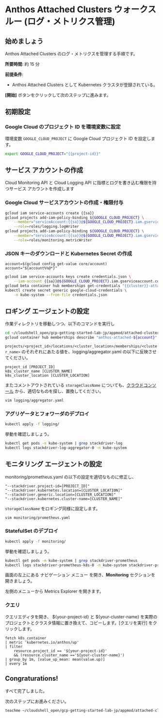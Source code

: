 # Anthos Attached Clusters ウォークスルー (ログ・メトリクス管理)

<walkthrough-watcher-constant key="region" value="asia-northeast1"></walkthrough-watcher-constant>
<walkthrough-watcher-constant key="zone" value="asia-northeast1-c"></walkthrough-watcher-constant>
<walkthrough-watcher-constant key="cluster" value="anthos"></walkthrough-watcher-constant>
<walkthrough-watcher-constant key="sa" value="anthos-lm-forwarder"></walkthrough-watcher-constant>

## 始めましょう

Anthos Attached Clusters のログ・メトリクスを管理する手順です。

**所要時間**: 約 15 分

**前提条件**:

- Anthos Attached Clusters として Kubernetes クラスタが登録されている。

**[開始]** ボタンをクリックして次のステップに進みます。

## 初期設定

### **Google Cloud のプロジェクト ID を環境変数に設定**

環境変数 `GOOGLE_CLOUD_PROJECT` に Google Cloud プロジェクト ID を設定します。

```bash
export GOOGLE_CLOUD_PROJECT="{{project-id}}"
```

## サービス アカウントの作成

Cloud Monitoring API と Cloud Logging API に指標とログを書き込む権限を持つサービス アカウントを作成します

### **Google Cloud サービスアカウントの作成・権限付与**

```bash
gcloud iam service-accounts create {{sa}}
gcloud projects add-iam-policy-binding ${GOOGLE_CLOUD_PROJECT} \
    --member="serviceAccount:{{sa}}@${GOOGLE_CLOUD_PROJECT}.iam.gserviceaccount.com" \
    --role=roles/logging.logWriter
gcloud projects add-iam-policy-binding ${GOOGLE_CLOUD_PROJECT} \
    --member="serviceAccount:{{sa}}@${GOOGLE_CLOUD_PROJECT}.iam.gserviceaccount.com" \
    --role=roles/monitoring.metricWriter
```

### **JSON キーのダウンロードと Kubernetes Secret の作成**

```text
account=$(gcloud config get-value core/account)
account="${account%%@*}"
```

```bash
gcloud iam service-accounts keys create credentials.json \
    --iam-account {{sa}}@${GOOGLE_CLOUD_PROJECT}.iam.gserviceaccount.com
gcloud beta container hub memberships get-credentials "{{cluster}}-attached-${account}"
kubectl create secret generic google-cloud-credentials \
    -n kube-system --from-file credentials.json
```

## ロギング エージェントの設定

作業ディレクトリを移動しつつ、以下のコマンドを実行し

```bash
cd ~/cloudshell_open/gcp-getting-started-lab-jp/appmod/attached-clusters
gcloud container hub memberships describe "anthos-attached-${account}" | grep name
```

`projects/<project_id>/locations/<cluster_location>/memberships/<cluster_name>` のそれぞれにあたる値を、logging/aggregator.yaml の以下に反映させてください。

```text
project_id [PROJECT_ID]
k8s_cluster_name [CLUSTER_NAME]
k8s_cluster_location [CLUSTER_LOCATION]
```

またコメントアウトされている `storageClassName` についても、[クラウドコンソール](https://console.cloud.google.com/kubernetes/storageclass?project={{project-id}}) から、適切なものを探し、置換してください。

```bash
vim logging/aggregator.yaml
```

### **アグリゲータとフォワーダのデプロイ**

```bash
kubectl apply -f logging/
```

挙動を確認しましょう。

```bash
kubectl get pods -n kube-system | grep stackdriver-log
kubectl logs stackdriver-log-aggregator-0 -n kube-system
```

## モニタリング エージェントの設定

monitoring/prometheus.yaml の以下の設定を適切なものに修正し、

```text
"--stackdriver.project-id=[PROJECT_ID]"
"--stackdriver.kubernetes.location=[CLUSTER_LOCATION]"
"--stackdriver.generic.location=[CLUSTER_LOCATION]"
"--stackdriver.kubernetes.cluster-name=[CLUSTER_NAME]"
```

`storageClassName` をロギング同様に設定します。

```bash
vim monitoring/prometheus.yaml
```

### **StatefulSet のデプロイ**

```bash
kubectl apply -f monitoring/
```

挙動を確認しましょう。

```bash
kubectl get pods -n kube-system | grep stackdriver-prometheus
kubectl logs stackdriver-prometheus-k8s-0 -n kube-system stackdriver-prometheus-sidecar
```

画面の左上にある <walkthrough-spotlight-pointer spotlightId="console-nav-menu">ナビゲーション メニュー</walkthrough-spotlight-pointer> を開き、**Monitoring** セクションを開きましょう。

<walkthrough-menu-navigation sectionId="MONITORING_SECTION"></walkthrough-menu-navigation>

左側のメニューから <walkthrough-spotlight-pointer cssSelector="#cfctest-section-nav-item-stackdriver_metrics_explorer">Metrics Explorer</walkthrough-spotlight-pointer> を開きます。

### **クエリ**

クエリエディタを開き、 ${your-project-id} と ${your-cluster-name} を実際のプロジェクトとクラスタ情報に置き換えて、コピーします。[クエリを実行] をクリックします。

```text
fetch k8s_container
| metric 'kubernetes.io/anthos/up'
| filter
    resource.project_id == '${your-project-id}'
    && (resource.cluster_name =='${your-cluster-name}')
| group_by 1m, [value_up_mean: mean(value.up)]
| every 1m
```

## Congraturations!

<walkthrough-conclusion-trophy></walkthrough-conclusion-trophy>

すべて完了しました。

次のステップにお進みください。

```bash
teachme ~/cloudshell_open/gcp-getting-started-lab-jp/appmod/attached-clusters/09-teardown.md
```
